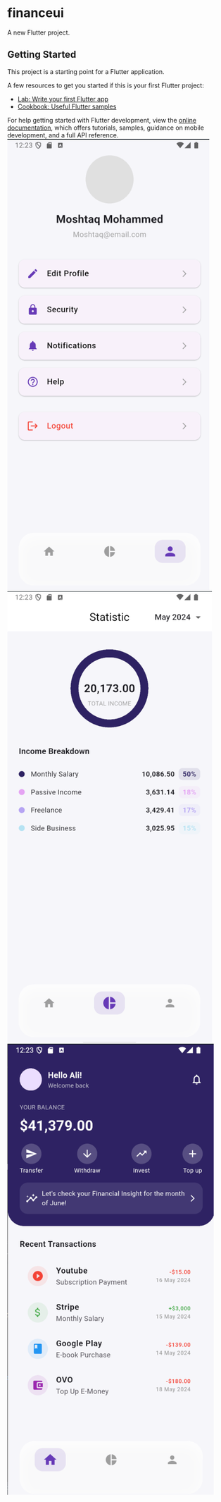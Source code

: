 # financeui

A new Flutter project.

## Getting Started

This project is a starting point for a Flutter application.

A few resources to get you started if this is your first Flutter project:

- [Lab: Write your first Flutter app](https://docs.flutter.dev/get-started/codelab)
- [Cookbook: Useful Flutter samples](https://docs.flutter.dev/cookbook)

For help getting started with Flutter development, view the
[online documentation](https://docs.flutter.dev/), which offers tutorials,
samples, guidance on mobile development, and a full API reference.
![image_alt](https://github.com/MoshtaqMo/Financeui/blob/89afab1530fcbcaeb866c1ac067361b0173fe73d/Screenshot%202025-05-14%20122354.png)
![image_alt](https://github.com/MoshtaqMo/Financeui/blob/c2af37d0b6fc4a4c685cba221568007fdcbb2c9b/Screenshot%202025-05-14%20122342.png)
![image_alt](https://github.com/MoshtaqMo/Financeui/blob/aadbecd1cbd042ca02933acbbe2df94915be4717/Screenshot%202025-05-14%20122328.png)
